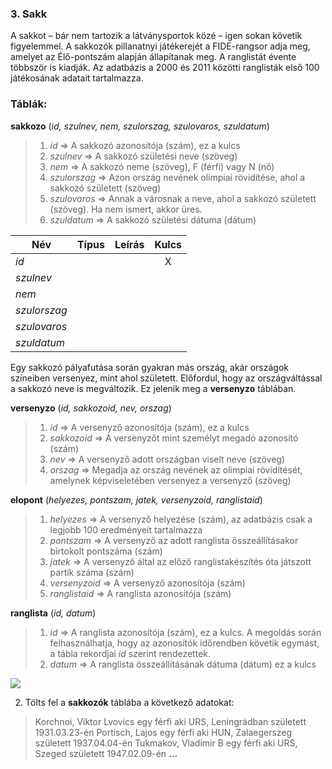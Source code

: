 ### 3. Sakk
A sakkot – bár nem tartozik a látványsportok közé – igen sokan követik figyelemmel.
A sakkozók pillanatnyi játékerejét a FIDE-rangsor adja meg, amelyet az Élő-pontszám alapján
állapítanak meg. A ranglistát évente többször is kiadják. Az adatbázis a 2000 és 2011 közötti
ranglisták első 100 játékosának adatait tartalmazza.

### Táblák:
**sakkozo** (*id, szulnev, nem, szulorszag, szulovaros, szuldatum*)
>1. *id*     =>    A sakkozó azonosítója (szám), ez a kulcs
>2. *szulnev*   =>           A sakkozó születési neve (szöveg)
>3. *nem* => A sakkozó neme (szöveg), F (férfi) vagy N (nő)
>4. *szulorszag* =>             Azon ország nevének olimpiai rövidítése, ahol a sakkozó született (szöveg)
>5. *szulovaros*     =>          Annak a városnak a neve, ahol a sakkozó született (szöveg). Ha nem ismert, akkor üres.
>6. *szuldatum*        =>        A sakkozó születési dátuma (dátum) 

| Név | Típus | Leírás | Kulcs |
|--|:--:|:--:|:--:|
| *id* |  |  | X |
| *szulnev* |  |  |  |
| *nem* |  |  |  |
| *szulorszag* |  |  |  |
| *szulovaros* |  |  |  |
| *szuldatum* |  |  |  |

Egy sakkozó pályafutása során gyakran más ország, akár országok színeiben versenyez, mint
ahol született. Előfordul, hogy az országváltással a sakkozó neve is megváltozik. Ez jelenik
meg a **versenyzo** táblában.

__versenyzo__ (_id, sakkozoid, nev, orszag_)
>1. _id_ => A versenyző azonosítója (szám), ez a kulcs
>2. _sakkozoid_ => A versenyzőt mint személyt megadó azonosító (szám)
>3. _nev_ => A versenyző adott országban viselt neve (szöveg)
>4. _orszag_ => Megadja az ország nevének az olimpiai rövidítését, amelynek
képviseletében versenyez a versenyző (szöveg)

**elopont** (_helyezes, pontszam, jatek, versenyzoid, ranglistaid_)
>1. _helyezes_ => A versenyző helyezése (szám), az adatbázis csak a legjobb 100
eredményeit tartalmazza
>2. _pontszam_ => A versenyző az adott ranglista összeállításakor birtokolt pontszáma
(szám)
>3. _jatek_ => A versenyző által az előző ranglistakészítés óta játszott partik száma
(szám)
>4. _versenyzoid_ => A versenyző azonosítója (szám) 
>5. _ranglistaid_ => A ranglista azonosítója (szám) 

__ranglista__ (*id, datum*)
>1. _id_ => A ranglista azonosítója (szám), ez a kulcs. A megoldás során
felhasználhatja, hogy az azonosítók időrendben követik egymást, a tábla
rekordjai *id* szerint rendezettek.
>2. _datum_ => A ranglista összeállításának dátuma (dátum)
ez a  kulcs

![](/képek/table.png)

2. Tölts fel a __sakkozók__ táblába a következő adatokat:
> Korchnoi, Viktor Lvovics egy férfi aki URS, Leningrádban született 1931.03.23-én
> Portisch, Lajos egy férfi aki HUN, Zalaegerszeg született 1937.04.04-én
> Tukmakov, Vladimir B egy férfi aki URS, Szeged született 1947.02.09-én
> __...__
